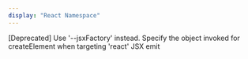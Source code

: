```yaml
---
display: "React Namespace"
---
```


[Deprecated] Use '--jsxFactory' instead. Specify the object invoked for createElement when targeting 'react' JSX emit
